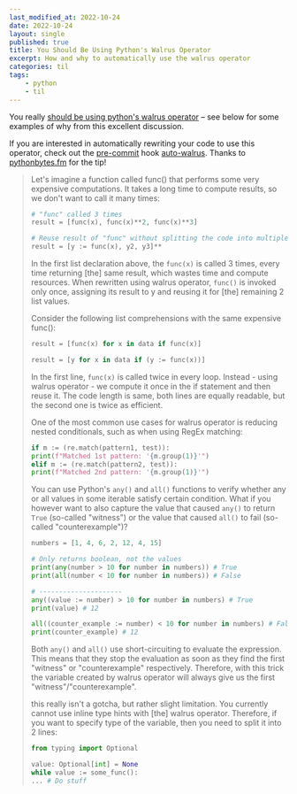 ```yaml
---
last_modified_at: 2022-10-24
date: 2022-10-24
layout: single
published: true
title: You Should Be Using Python's Walrus Operator
excerpt: How and why to automatically use the walrus operator
categories: til
tags:
    - python
    - til
---
```


You really [should be using python's walrus operator](https://martinheinz.dev/blog/79) – see below for some examples of why from this excellent discussion.

If you are interested in automatically rewriting your code to use this operator, check out the [pre-commit](http://pre-commit.com) hook [auto-walrus](https://github.com/MarcoGorelli/auto-walrus). Thanks to [pythonbytes.fm](https://pythonbytes.fm/episodes/show/305/decorators-need-love-too) for the tip!

> Let's imagine a function called func() that performs some very expensive computations.
> It takes a long time to compute results, so we don't want to call it many times:
>
> ```python
> # "func" called 3 times
> result = [func(x), func(x)**2, func(x)**3]
>
> # Reuse result of "func" without splitting the code into multiple lines
> result = [y := func(x), y2, y3]**
> ```
>
> In the first list declaration above, the `func(x)` is called 3 times,
> every time returning \[the\] same result, which wastes time and compute resources.
> When rewritten using walrus operator, `func()` is invoked only once,
> assigning its result to y and reusing it for \[the\] remaining 2 list values.
>
> Consider the following list comprehensions with the same expensive func():
>
> ```python
> result = [func(x) for x in data if func(x)]
>
> result = [y for x in data if (y := func(x))]
> ```
>
> In the first line, `func(x)` is called twice in every loop. Instead - using walrus operator -
> we compute it once in the if statement and then reuse it.
> The code length is same, both lines are equally readable,
> but the second one is twice as efficient.
>
> One of the most common use cases for walrus operator is reducing nested conditionals,
> such as when using RegEx matching:
>
> ```python
> if m := (re.match(pattern1, test)):
> print(f"Matched 1st pattern: '{m.group(1)}'")
> elif m := (re.match(pattern2, test)):
> print(f"Matched 2nd pattern: '{m.group(1)}'")
> ```
>
> You can use Python's `any()` and `all()` functions to verify whether any or all values
> in some iterable satisfy certain condition.
> What if you however want to also capture the value that caused `any()` to return `True`
> (so-called "witness") or the value that caused `all()` to fail (so-called "counterexample")?
>
> ```python
> numbers = [1, 4, 6, 2, 12, 4, 15]
>
> # Only returns boolean, not the values
> print(any(number > 10 for number in numbers)) # True
> print(all(number < 10 for number in numbers)) # False
>
> # ---------------------
> any((value := number) > 10 for number in numbers) # True
> print(value) # 12
>
> all((counter_example := number) < 10 for number in numbers) # False
> print(counter_example) # 12
> ```
>
> Both `any()` and `all()` use short-circuiting to evaluate the expression.
> This means that they stop the evaluation as soon as they find the first "witness"
> or "counterexample" respectively.
> Therefore, with this trick the variable created by walrus operator
> will always give us the first "witness"/"counterexample".
>
> this really isn't a gotcha, but rather slight limitation.
> You currently cannot use inline type hints with \[the\] walrus operator.
> Therefore, if you want to specify type of the variable, then you need to split it into 2 lines:
>
> ```python
> from typing import Optional
>
> value: Optional[int] = None
> while value := some_func():
> ... # Do stuff
> ```
